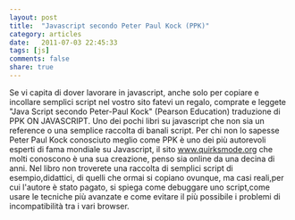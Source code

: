 ```yaml
---
layout: post
title:  "Javascript secondo Peter Paul Kock (PPK)"
category: articles
date:   2011-07-03 22:45:33
tags: [js]
comments: false
share: true
---
```

  
Se vi capita di dover lavorare in javascript, anche solo per copiare e incollare semplici script nel vostro sito fatevi un regalo,
comprate e leggete "Java Script secondo Peter-Paul Kock" (Pearson Education) traduzione di PPK ON JAVASCRIPT.
Uno dei pochi libri su javascript che non sia un reference o una semplice raccolta di banali script.
Per chi non lo sapesse Peter Paul Kock conosciuto meglio come PPK è uno dei più autorevoli esperti di fama mondiale su Javascript, 
il sito www.quirksmode.org che molti conoscono è una sua creazione, penso sia online da una decina di anni.
Nel libro non troverete una raccolta di semplici script di esempio,didattici, di quelli che ormai si copiano ovunque, ma casi reali,per cui l'autore è stato pagato,
si spiega come debuggare uno script,come usare le tecniche più avanzate e come evitare il più possibile i problemi di incompatibilità tra i vari browser.

